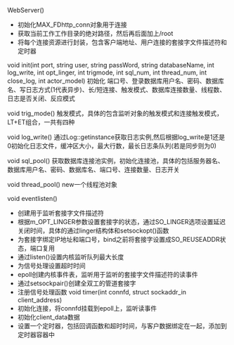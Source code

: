 WebServer()
- 初始化MAX_FDhttp_conn对象用于连接
- 获取当前工作工作目录的绝对路径，然后再后面加上/root
- 将每个连接资源进行封装，包含客户端地址、用户连接的套接字文件描述符和定时器

void init(int port, string user, string passWord, string databaseName, int log_write, 
                     int opt_linger, int trigmode, int sql_num, int thread_num, int close_log, int actor_model)
初始化 端口号、登录数据库用户名、密码、数据库名、写日志方式(1代表异步)、长/短连接、触发模式、数据库连接数量、线程数、日志是否关闭、反应模式

void trig_mode()
触发模式，具体的包含监听对象的触发模式和连接触发模式，LT+ET组合，一共有四种

void log_write()
通过Log::getinstance获取日志实例,然后根据log_write是1还是0初始化日志文件，缓冲区大小，最大行数，最长日志条队列(若是同步则为0)

void sql_pool()
获取数据库连接池实例，初始化连接池，具体的包括服务器名、数据库用户名、密码、数据库名、端口号、连接数量、日志开关

void thread_pool()
new一个线程池对象

void eventlisten()
- 创建用于监听套接字文件描述符
- 根据m_OPT_LINGER参数设置套接字的状态，通过SO_LINGER选项设置延迟关闭时间，具体的通过linger结构体和setsockopt()函数
- 为套接字绑定IP地址和端口号，bind之前将套接字设置成SO_REUSEADDR状态，端口复用
- 通过listen()设置内核监听队列最大长度
- 为信号处理设置超时时间
- epoll创建内核事件表，监听用于监听的套接字文件描述符的读事件
- 通过setsockpair()创建全双工的管道套接字
- 注册信号处理函数
void timer(int connfd, struct sockaddr_in client_address)
- 初始化连接，将connfd挂载到epoll上，监听读事件
- 初始化client_data数据
- 设置一个定时器，包括回调函数和超时时间，与客户数据绑定在一起，添加到定时器容器中